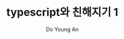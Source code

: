 ---
layout: post
title: typescript와 친해지기 1
data: 2018-01-16
description: 
img: vue_logo.jpeg
tags: [typescript]
author: Do Young An
---
